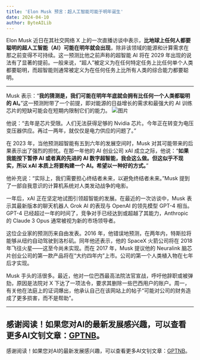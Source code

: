 ```yaml
---
title: 'Elon Musk 预言：超人工智能可能于明年诞生'
date: 2024-04-10
author: ByteAILib
---
```


Elon Musk 近日在其社交网络 X 上的一次直播访谈中表示，**比地球上任何人都要聪明的超人工智能（AI）可能在明年就会出现**，除非该领域的能源和计算需求在那之前变得不可持续。这一预测比他之前声称的超智能 AI 将在 2029 年出现的说法有了显著的提前。一般来说，“超人”被定义为在任何特定任务上比任何单个人类都要聪明，而超智能则通常被定义为在任何任务上比所有人类的综合能力都要聪明。

---

Musk 表示：“**我的猜测是，我们可能在明年年底就会拥有比任何一个人类都聪明的 AI。**”这一预测附带了一个前提，即对能源的日益增长的需求和最强大的 AI 训练芯片的短缺可能会在短期内限制它们的能力。
![图片](https://i.guim.co.uk/img/media/5eb4bce4e408cfe1c519bcd684c7714af37a986f/0_207_5500_3300/master/5500.jpg?width=620&dpr=2&s=none)

他说：“去年是芯片受限。人们无法获得足够的 Nvidia 芯片。今年正在转变为电压变压器供应。再过一两年，就仅仅是电力供应的问题了。”

在 2023 年，当他预测超智能有五到六年的发展空间时，Musk 对其可能带来的后果表示出了强烈的担忧。在那一年他的 AI 创业公司 xAI 成立之际，他说：“**如果我能按下暂停 AI 或者真的先进的 AI 数字超智能，我会这么做。但这似乎不现实，所以 xAI 本质上将要构建一个 AI。希望以一种好的方式。**”

他补充说：“实际上，我们需要担心终结者未来，以避免终结者未来。”Musk 提到了一部自我意识的计算机系统对人类发动战争的电影。

一年后，xAI 正在坚定地试图引领超智能的发展。在最近的一次访谈中，Musk 表示其最新版本的聊天机器人 Grok AI 的表现与 OpenAI 的领先模型 GPT-4 相当。GPT-4 已经超过一年的时间了，竞争对手已经达到或超越了其能力，Anthropic 的 Claude 3 Opus 通常被视为新的市场领导者。

这位企业家的预测历来自由发表。2016 年，他错误地预测，在两年内，特斯拉将能够从纽约自动驾驶到洛杉矶。同年他还表示，他的 SpaceX 火箭公司将在 2018 年飞往火星——这至今尚未实现。而在 2017 年，Musk 提议他的 Neuralink 脑芯片创业公司的第一款产品将在“大约四年内”上市。公司的第一个人类植入物在七年后才实现。

Musk 手头的活很多。最近，他对一位巴西最高法院法官宣战，呼吁他辞职或被弹劾，原因是法院对 X 下达了一项法令，要求其删除一些巴西用户的账户。周一，有关他在法庭上的证词爆出，他承认自己在该网站上的帖子“可能对公司的财务造成了更多损害，而不是帮助”。

---
感谢阅读！如果您对AI的最新发展感兴趣，可以查看更多AI文钊文章：[GPTNB](https://gptnb.com)。
---
感谢阅读！如果您对AI的最新发展感兴趣，可以查看更多AI文钊文章：[GPTNB](https://gptnb.com)。